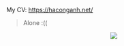 My CV: https://haconganh.net/

> Alone :((

<p align="center">
  <img src="https://github-readme-stats.vercel.app/api?username=conganhdz&bg_color=30,19c9fa,1977fa&title_color=fff&text_color=fff">
</p>

